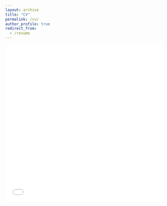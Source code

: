 ```yaml
---
layout: archive
title: "CV"
permalink: /cv/
author_profile: true
redirect_from:
  - /resume
---
```


<iframe src="/files/pdf/AltaCV_LandonSwartz-2.pdf" width="100%" height="500" frameborder="no" border="0" marginwidth="0" marginheight="0"></iframe> 
